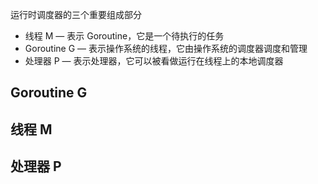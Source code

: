 运行时调度器的三个重要组成部分

- 线程 M — 表示 Goroutine，它是一个待执行的任务
- Goroutine G — 表示操作系统的线程，它由操作系统的调度器调度和管理
- 处理器 P — 表示处理器，它可以被看做运行在线程上的本地调度器

## Goroutine G



## 线程 M



## 处理器 P